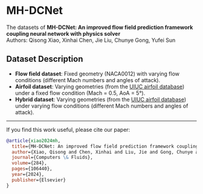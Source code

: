 # MH-DCNet  
The datasets of **MH-DCNet: An improved flow field prediction framework coupling neural network with physics solver**  
Authors: Qisong Xiao, Xinhai Chen, Jie Liu, Chunye Gong, Yufei Sun  

## Dataset Description
- **Flow field dataset**: Fixed geometry (NACA0012) with varying flow conditions (different Mach numbers and angles of attack).
- **Airfoil dataset**: Varying geometries (from the [UIUC airfoil database](https://m-selig.ae.illinois.edu/ads/coord_database.html)) under a fixed flow condition (Mach = 0.5, AoA = 5°).
- **Hybrid dataset**: Varying geometries (from the [UIUC airfoil database](https://m-selig.ae.illinois.edu/ads/coord_database.html)) under varying flow conditions (different Mach numbers and angles of attack).

---

If you find this work useful, please cite our paper:

```bibtex
@article{xiao2024mh,
  title={MH-DCNet: An improved flow field prediction framework coupling neural network with physics solver},
  author={Xiao, Qisong and Chen, Xinhai and Liu, Jie and Gong, Chunye and Sun, Yufei},
  journal={Computers \& Fluids},
  volume={284},
  pages={106440},
  year={2024},
  publisher={Elsevier}
}
